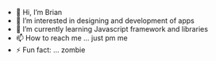 - 👋 Hi, I’m Brian
- 👀 I’m interested in designing and development of apps
- 🌱 I’m currently learning Javascript framework and libraries
- 📫 How to reach me ... just pm me
- ⚡ Fun fact: ... zombie

<!---
zwarpath05/zwarpath05 is a ✨ special ✨ repository because its `README.md` (this file) appears on your GitHub profile.
You can click the Preview link to take a look at your changes.
--->
